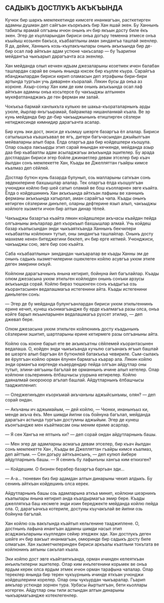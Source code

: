 ## САДЫКЪ ДОСТЛУКЪ АКЪКЪЫНДА

Кучюк бир шаркъ мемлекетинде кимсеге инанмагъан, расткетирген адамны душман деп сайгъан къоркъакъ бир Хан яшай экен.
Бу Ханнынъ табиаты ярамай олгъаны ичюн онынъ ич бир якъын досту биле ёкъ экен.
Эгер де къулларындан бириси онъа догъру теменна этмесе онъа къыйыш козьнен бакъса, къабаатлыны аман зиндангьа ташлай экенлер.
Я да, дейик, Ханнынъ козь-къулакъчылары онынъ акъкъында бир де-бир осал лаф айткъан адам устюне чакъсалар — бу 1ъарипни мейдангъа чыкъарып дарагъачта аса экенлер.

Хан мейданда олып кечкен идъам джезаларыны козетмек ичюн балабан ташлардан сарай ве онынъ янында юксек бир къулле къура.
Сарайгъа ябанджылардан бириси кирип оламасын деп этрафыны бири-бири артында тургьан учь диварнен къоралай.
Лякин бусы да онъа аз корюне.
Ахыр-сонъу Хан ким де ким онынъ акъкъында осал лаф айткъан адамны онъа косьтерсе бу чакъыджы алтыннен мукяфатланаджакъ де ген ферман им залай.

Чокъкъа бармай ханлыкъта кулькю ве шакьа-къораталарнынъ арды узюле, йырлар янъгъырамай, байрамлар нишанланмай къала.
Ве эр кунь мейданда бир де-бир чакъыджынынъ етиштирген сёзлери нетиджесинде кимнидир дарагъачта асалар.

Бир кунь эки дост, экиси де къомшу шеэрге базаргъа ёл алалар.
Бириси сатылышкъа къашкъавал ве ягъ, дигери багъчасындан джыйылгъан мейваларны алып бара.
Ёлда оларгъа даа бир койдешлери къошула.
Олар озьара лакъырды этип сарай янындан кечкенде, мейданда азыр даа бир кьабаатлы адам асыладжагьы акъкъында эшителер.
Бу арада достлардан бириси эгер бойле джинаетлер девам этселер бир къач йылдан сонъ мемлекетте Хан, Къады ве Джелляттан гъайры кимсе къалмаз деп сёйлей.

Достлар бутюн кунь базарда булунып, озь малларыны саткъан сонъ эвдекилерине бахшышлар алалар.
Тек оларгъа ёлда къошулгъан учюнджи койлю бир шей сатып оламай ве бош къолларнен эвге къайта.
Ёлда о койдешининъ Хан акъкъында айткъан лафыны ве ханнынъ ферманы акъкъында хатырлап, аман сарайгъа чапа.
Къады онынъ кетирген сёзлерини динълеп, оларны дефтерине язып алып, чакъыджы койлюге хызмети ичюн бир алтын динар тёлей.

Чакъыджы базаргъа къайта лякин койдешлери акъчасы къайдан пейда олгъаныны анъларлар деп къоркъып бахшышлар алмай.
Учь койдеш базар къапысындан энди чыкъаяткъанда Ханнынъ бекчилери «къабаатлы койлюни» тутып, оны зиндангъа ташлайлар.
Онынъ досту махкеме ненен битеджегини беклеп, ич бир ерге кетмей.
Учюнджиси, чакъыджы сою, эвге бир озю къайта.

Саба «къабаатлыны» зиндандан чыкъаралар ве къады Ханны эм де онынъ садыкъ хызметчилерини ошеклеген койлю асувгъа укюм этиле деген эмирини окъуй.

Койлюни дарагъачнынъ янына кетирип, бойнуна йип багълайлар.
Къады олюм джезасына укюм этильген койлюден онынъ сонъки арзусы акъкъында сорай.
Койлю бираз тюшюнген сонъ къадыгъа озь къорантасынен ведалашмагьа истегенини айта.
Къады истегенини динълеген сонъ:

— Эгер де бу мейданда булунгъанлардан бириси укюм этильгеннинъ ерине кечип, кунеш къонмагъандже бу ерде къалмагъа разы олса, онъа койге барып якъынларынен ведалашмагьа рухсет этилир, — деп джевап бере.

Олюм джезасына укюм этильген койлюнинъ досту къадынынъ сёзлерини эшитип, шартларыны ерине кетирмеге разы олгъаныны айта.

Койлю озь коюне барып ете ве акъикъатны сёйлемей къорантасынен ведалаша.
О, койден энди чыкъкъанда кучьлю сагъанакъ ягъып башлай ве шеэрге алып баргъан ёл бутюнлей батакъкъа чевириле.
Сым-сылакъ ве ёрулгъан койлю орман ёлунен бармагьа къарар ала.
Лякин койлю энди ормангъа киргенде къаердендир пейда олгъан айдутлар оны тутып, элини-аягъыны багълай ве орманнынъ ичине алып кетелер.
Олар койлюни озьлерининъ ёлбашчысы узурына кетирелер.
Койлю даяналмай окюроюор агълап башлай.
Айдутларнынъ ёлбашчысы тааджипленип:

— Оледжегинъден къоркъмай акъчанъны аджыйсынъмы, олян? — деп сорай ондан.

— Акъчаны ич аджымайым, — дей койлю, — Чюнки, инанынъыз ки, менде акъча ёкъ.
Мен шимди йипни озь бойнуна багълап, мейданда дарагъач астында тургъан достумны аджыйым.
Эгер де кунеш къонгъандже мен къайтмасам оны меним ериме асарлар.

— Я сен Хангъа не яптынъ ки? — деп сорай ондан айдутларнынъ башы.

— Мен эгер де адамларны асмагьа девам этселер, бир къач йылдан сонъ мемлекетте Хан , Къады ве Джелляттан гъайры кимсе къалмаз, деп айттым. — Сен догьру айткъансынъ, — деп кулюп йибере айдутларнынъ башы. — Я сенинъ бу лафынъны хангьа ким еткизген?

— Койдешим.
О бизнен берабер базаргъа баргьан эди...

— А-а...
тюневин биз бир адамдан алтын динарыны чекип алдыкъ.
Бу сенинъ айткъан койдешинъ олса керек.

Айдутларнынъ башы озь адамларына аткъа минип, койлюни шеэрнинъ къапылары янына кетирип анда къалдырмагъа эмир бере.
Къады джелляткъа баш кесмеге энди изин береджекте мейданда койлю пейда ола.
О, дарагъачкъа котериле, достуны къучакълай ве йипни озь бойнуна багълай.

Хан койлю озь вакътында къайтып кельгенине тааджиплене.
О, достнынъ лафына инангъан адамны шимди насыл этип асаджакъларыны къулледен сейир этеджек эди.
Хан достлукъ деген шейге ич бир вакъыт инанмагъан, омюринде бир садыкъ досту биле олмагьан.
Хан хызметчилеринден бириси аркъалы къатльни токътата ве койлюнинъ аятыны сакълап къала.

Эки койлю дост эвге къайтаяткъанда, орман ичинден келеяткъан инъильтилерни эшителер.
Олар ким инълегенини корьмек ве онъа ярдым керек олса ярдым этмек ичюн орман тарафына чапалар.
Олар тереклер янында бир терен чукъурнынъ ичинде яткъан учюнджи койдешлерини корелер.
Олар оны чукъурдан чыкъаралар.
Гъарип аякълар устюнде зорнен тура.
Урбасы йыртылгъан, бети кьоллары когерген.
Айдутлар оны тили астындан алтын динарыны чыкъармагьандже котеклегенлер.
